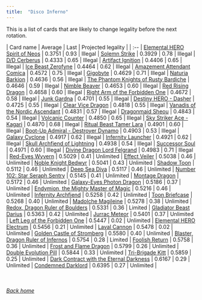 ```yaml
---
title:  "Disco Inferno"
---
```


This is a list of cards that are likely to change legality before the next rotation.

| Card name | Average | Last | Projected legality |
| :-- |
[Elemental HERO Spirit of Neos](https://db.ygoprodeck.com/card/?search=Elemental%20HERO%20Spirit%20of%20Neos) | 0.3751 | 0.93 | Illegal |
[Solemn Strike](https://db.ygoprodeck.com/card/?search=Solemn%20Strike) | 0.3929 | 0.78 | Illegal |
[D/D Cerberus](https://db.ygoprodeck.com/card/?search=D/D%20Cerberus) | 0.4333 | 0.65 | Illegal |
[Artifact Ignition](https://db.ygoprodeck.com/card/?search=Artifact%20Ignition) | 0.4406 | 0.65 | Illegal |
[Ice Beast Zerofyne](https://db.ygoprodeck.com/card/?search=Ice%20Beast%20Zerofyne) | 0.4464 | 0.62 | Illegal |
[Amazement Attendant Comica](https://db.ygoprodeck.com/card/?search=Amazement%20Attendant%20Comica) | 0.4572 | 0.75 | Illegal |
[Gigobyte](https://db.ygoprodeck.com/card/?search=Gigobyte) | 0.4629 | 0.71 | Illegal |
[Naturia Barkion](https://db.ygoprodeck.com/card/?search=Naturia%20Barkion) | 0.4636 | 0.56 | Illegal |
[The Phantom Knights of Rusty Bardiche](https://db.ygoprodeck.com/card/?search=The%20Phantom%20Knights%20of%20Rusty%20Bardiche) | 0.4646 | 0.59 | Illegal |
[Nimble Beaver](https://db.ygoprodeck.com/card/?search=Nimble%20Beaver) | 0.4653 | 0.60 | Illegal |
[Red Rising Dragon](https://db.ygoprodeck.com/card/?search=Red%20Rising%20Dragon) | 0.4658 | 0.60 | Illegal |
[Right Arm of the Forbidden One](https://db.ygoprodeck.com/card/?search=Right%20Arm%20of%20the%20Forbidden%20One) | 0.4672 | 0.58 | Illegal |
[Junk Gardna](https://db.ygoprodeck.com/card/?search=Junk%20Gardna) | 0.4701 | 0.55 | Illegal |
[Destiny HERO - Dasher](https://db.ygoprodeck.com/card/?search=Destiny%20HERO%20-%20Dasher) | 0.4725 | 0.55 | Illegal |
[Clear Vice Dragon](https://db.ygoprodeck.com/card/?search=Clear%20Vice%20Dragon) | 0.4818 | 0.55 | Illegal |
[Vanadis of the Nordic Ascendant](https://db.ygoprodeck.com/card/?search=Vanadis%20of%20the%20Nordic%20Ascendant) | 0.4831 | 0.57 | Illegal |
[Dragonmaid Sheou](https://db.ygoprodeck.com/card/?search=Dragonmaid%20Sheou) | 0.4843 | 0.54 | Illegal |
[Volcanic Counter](https://db.ygoprodeck.com/card/?search=Volcanic%20Counter) | 0.4850 | 0.65 | Illegal |
[Sky Striker Ace - Kagari](https://db.ygoprodeck.com/card/?search=Sky%20Striker%20Ace%20-%20Kagari) | 0.4870 | 0.68 | Illegal |
[Ritual Beast Tamer Lara](https://db.ygoprodeck.com/card/?search=Ritual%20Beast%20Tamer%20Lara) | 0.4901 | 0.60 | Illegal |
[Boot-Up Admiral - Destroyer Dynamo](https://db.ygoprodeck.com/card/?search=Boot-Up%20Admiral%20-%20Destroyer%20Dynamo) | 0.4903 | 0.53 | Illegal |
[Galaxy Cyclone](https://db.ygoprodeck.com/card/?search=Galaxy%20Cyclone) | 0.4917 | 0.62 | Illegal |
[Infernity Launcher](https://db.ygoprodeck.com/card/?search=Infernity%20Launcher) | 0.4921 | 0.62 | Illegal |
[Skull Archfiend of Lightning](https://db.ygoprodeck.com/card/?search=Skull%20Archfiend%20of%20Lightning) | 0.4938 | 0.54 | Illegal |
[Successor Soul](https://db.ygoprodeck.com/card/?search=Successor%20Soul) | 0.4971 | 0.60 | Illegal |
[Divine Dragon Lord Felgrand](https://db.ygoprodeck.com/card/?search=Divine%20Dragon%20Lord%20Felgrand) | 0.4983 | 0.71 | Illegal |
[Red-Eyes Wyvern](https://db.ygoprodeck.com/card/?search=Red-Eyes%20Wyvern) | 0.5029 | 0.41 | Unlimited |
[Effect Veiler](https://db.ygoprodeck.com/card/?search=Effect%20Veiler) | 0.5038 | 0.46 | Unlimited |
[Noble Knight Bedwyr](https://db.ygoprodeck.com/card/?search=Noble%20Knight%20Bedwyr) | 0.5041 | 0.43 | Unlimited |
[Shadow Toon](https://db.ygoprodeck.com/card/?search=Shadow%20Toon) | 0.5112 | 0.46 | Unlimited |
[Deep Sea Diva](https://db.ygoprodeck.com/card/?search=Deep%20Sea%20Diva) | 0.5117 | 0.46 | Unlimited |
[Number 102: Star Seraph Sentry](https://db.ygoprodeck.com/card/?search=Number%20102:%20Star%20Seraph%20Sentry) | 0.5145 | 0.41 | Unlimited |
[Montage Dragon](https://db.ygoprodeck.com/card/?search=Montage%20Dragon) | 0.5172 | 0.46 | Unlimited |
[Galaxy-Eyes Photon Dragon](https://db.ygoprodeck.com/card/?search=Galaxy-Eyes%20Photon%20Dragon) | 0.5186 | 0.37 | Unlimited |
[Endymion, the Mighty Master of Magic](https://db.ygoprodeck.com/card/?search=Endymion,%20the%20Mighty%20Master%20of%20Magic) | 0.5216 | 0.46 | Unlimited |
[Infernity Archfiend](https://db.ygoprodeck.com/card/?search=Infernity%20Archfiend) | 0.5258 | 0.42 | Unlimited |
[Toon Briefcase](https://db.ygoprodeck.com/card/?search=Toon%20Briefcase) | 0.5268 | 0.40 | Unlimited |
[Madolche Magileine](https://db.ygoprodeck.com/card/?search=Madolche%20Magileine) | 0.5278 | 0.38 | Unlimited |
[Redox, Dragon Ruler of Boulders](https://db.ygoprodeck.com/card/?search=Redox,%20Dragon%20Ruler%20of%20Boulders) | 0.5331 | 0.36 | Limited |
[Gladiator Beast Darius](https://db.ygoprodeck.com/card/?search=Gladiator%20Beast%20Darius) | 0.5363 | 0.42 | Unlimited |
[Jurrac Meteor](https://db.ygoprodeck.com/card/?search=Jurrac%20Meteor) | 0.5401 | 0.37 | Unlimited |
[Left Leg of the Forbidden One](https://db.ygoprodeck.com/card/?search=Left%20Leg%20of%20the%20Forbidden%20One) | 0.5447 | 0.02 | Unlimited |
[Elemental HERO Electrum](https://db.ygoprodeck.com/card/?search=Elemental%20HERO%20Electrum) | 0.5456 | 0.21 | Unlimited |
[Laval Cannon](https://db.ygoprodeck.com/card/?search=Laval%20Cannon) | 0.5478 | 0.02 | Unlimited |
[Golden Castle of Stromberg](https://db.ygoprodeck.com/card/?search=Golden%20Castle%20of%20Stromberg) | 0.5580 | 0.40 | Unlimited |
[Blaster, Dragon Ruler of Infernos](https://db.ygoprodeck.com/card/?search=Blaster,%20Dragon%20Ruler%20of%20Infernos) | 0.5754 | 0.28 | Limited |
[Foolish Return](https://db.ygoprodeck.com/card/?search=Foolish%20Return) | 0.5758 | 0.36 | Unlimited |
[Frost and Flame Dragon](https://db.ygoprodeck.com/card/?search=Frost%20and%20Flame%20Dragon) | 0.5799 | 0.26 | Unlimited |
[Double Evolution Pill](https://db.ygoprodeck.com/card/?search=Double%20Evolution%20Pill) | 0.5844 | 0.33 | Unlimited |
[Tri-Brigade Kitt](https://db.ygoprodeck.com/card/?search=Tri-Brigade%20Kitt) | 0.5859 | 0.25 | Unlimited |
[Dark Contract with the Eternal Darkness](https://db.ygoprodeck.com/card/?search=Dark%20Contract%20with%20the%20Eternal%20Darkness) | 0.6167 | 0.29 | Unlimited |
[Condemned Darklord](https://db.ygoprodeck.com/card/?search=Condemned%20Darklord) | 0.6395 | 0.27 | Unlimited |

<br>

###### [Back home](index)